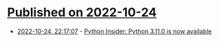 # [Published on 2022-10-24](index.md)

* [2022-10-24, 22:17:07](https://lobste.rs/s/fbusfd/python_insider_python_3_11_0_is_now) - [Python Insider: Python 3.11.0 is now available](https://blog.python.org/2022/10/python-3110-is-now-available.html)
